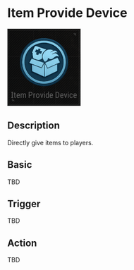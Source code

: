 # Item Provide Device

![ItemProvide Icon](../images/DeviceIcons/Device_ItemProvide.png)

## Description

Directly give items to players.

## Basic

TBD

## Trigger

TBD

## Action

TBD
